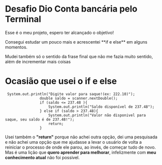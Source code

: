 # Desafio Dio Conta bancária pelo Terminal

<p>Esse é o meu projeto, espero ter alcançado o objetivo!</p>
<p>Consegui estudar um pouco mais e acrescentei **if e else** em alguns momentos.</p>
<p>Mudei também só o sentido da frase final que não me fazia muito sentido, além de incrementar mais coisas</p>


# Ocasião que usei o **if e else**
```
 System.out.println("Digite valor para saque!(ex: 222.10)");
                double saldo = scanner.nextDouble();
                if (saldo <= 237.48 ){
                    System.out.println("Saldo disponível de 237.48");
                } else if (saldo > 237.48){
                    System.out.println("Valor não disponivel para saque, seu saldo é de 237.48!");
                    return;
                }
```
<p>Usei também o <b>"return"</b> porque não achei outra opção, dei uma pesquisada e não achei uma opção que me ajudasse a levar o usuário de volta a reiniciar o processo de onde ele parou, ao invés, de começar tudo de novo. Mas é uma lição que <b>quero aprender para melhorar</b>, infelizmente com <b>meu conhecimento atual</b> não foi possivel.</p>